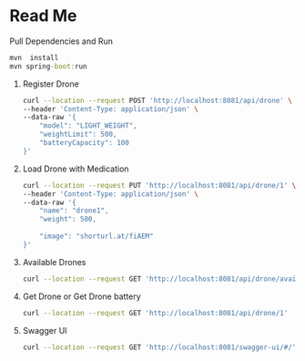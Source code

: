 # Read Me 

Pull Dependencies and Run
```cmd
mvn  install
mvn spring-boot:run
```



1. Register Drone

    ```bash
    curl --location --request POST 'http://localhost:8081/api/drone' \
    --header 'Content-Type: application/json' \
    --data-raw '{
        "model": "LIGHT_WEIGHT",
        "weightLimit": 500,
        "batteryCapacity": 100
    }'
    ```

2. Load Drone with Medication
    
    ```bash
    curl --location --request PUT 'http://localhost:8081/api/drone/1' \
    --header 'Content-Type: application/json' \
    --data-raw '{
        "name": "drone1",
        "weight": 500,
      
        "image": "shorturl.at/fiAEM"
    }'
    ```

3. Available Drones
    ```bash
    curl --location --request GET 'http://localhost:8081/api/drone/available'
    ```

4. Get Drone or Get Drone battery
    ```bash
    curl --location --request GET 'http://localhost:8081/api/drone/1'
    ```

5. Swagger UI
    ```bash
    curl --location --request GET 'http://localhost:8081/swagger-ui/#/'
    ```
  
